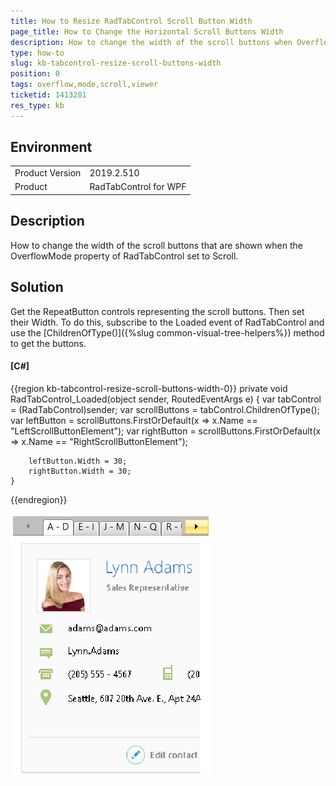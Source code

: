 ```yaml
---
title: How to Resize RadTabControl Scroll Button Width
page_title: How to Change the Horizontal Scroll Buttons Width
description: How to change the width of the scroll buttons when OverflowMode set to Scroll.
type: how-to
slug: kb-tabcontrol-resize-scroll-buttons-width
position: 0 
tags: overflow,mode,scroll,viewer
ticketid: 1413281
res_type: kb
---
```


## Environment
<table>
    <tbody>
	    <tr>
	    	<td>Product Version</td>
	    	<td>2019.2.510</td>
	    </tr>
	    <tr>
	    	<td>Product</td>
	    	<td>RadTabControl for WPF</td>
	    </tr>
    </tbody>
</table>

## Description

How to change the width of the scroll buttons that are shown when the OverflowMode property of RadTabControl set to Scroll.

## Solution

Get the RepeatButton controls representing the scroll buttons. Then set their Width. To do this, subscribe to the Loaded event of RadTabControl and use the [ChildrenOfType<T>()]({%slug common-visual-tree-helpers%}) method to get the buttons.

#### __[C#]__
{{region kb-tabcontrol-resize-scroll-buttons-width-0}}
	private void RadTabControl_Loaded(object sender, RoutedEventArgs e)
	{
		var tabControl = (RadTabControl)sender;
		var scrollButtons = tabControl.ChildrenOfType<RepeatButton>();
		var leftButton = scrollButtons.FirstOrDefault(x => x.Name == "LeftScrollButtonElement");
		var rightButton = scrollButtons.FirstOrDefault(x => x.Name == "RightScrollButtonElement");
	 
		leftButton.Width = 30;
		rightButton.Width = 30;
	}
{{endregion}}

![WPF ](images/kb-tabcontrol-resize-scroll-buttons-width-0.png)